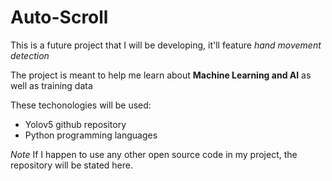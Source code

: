 # Auto-Scroll
This is a future project that I will be developing, it'll feature *hand movement detection*

The project is meant to help me learn about **Machine Learning and AI** as well as training data

These techonologies will be used:
- Yolov5 github repository
- Python programming languages

*Note* If I happen to use any other open source code in my project, the repository will be stated here.
